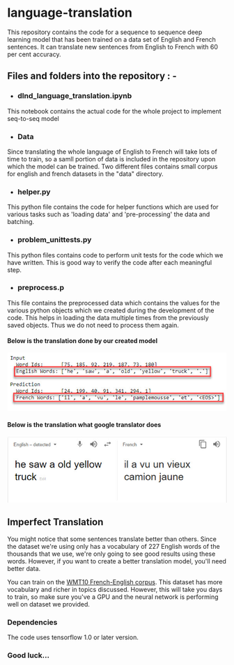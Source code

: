 # language-translation

This repository contains the code for a sequence to sequence deep learning model that has been trained on a data set of English and French sentences. It can translate new sentences from English to French with 60 per cent accuracy.

## Files and folders into the repository : -
* ### dlnd_language_translation.ipynb
This notebook contains the actual code for the whole project to implement seq-to-seq model
* ### Data
Since translating the whole language of English to French will take lots of time to train, so a samll portion of data is included in the repository upon which the model can be trained. Two different files contains small corpus for english and french datasets in the "data" directory.
* ### helper.py
This python file contains the code for helper functions which are used for various tasks such as 'loading data' and 'pre-processing' the data and batching.
* ### problem_unittests.py
This python files contains code to perform unit tests for the code which we have written. This is good way to verify the code after each meaningful step.
* ### preprocess.p
This file contains the preprocessed data which contains the values for the various python objects which we created during the development of the code. This helps in loading the data multiple times from the previously saved objects. Thus we do not need to process them again.

#### Below is the translation done by our created model
<img src="/assets/images/img1.jpg">

#### Below is the translation what google translator does
<img src="/assets/images/img2.jpg">

## Imperfect Translation
You might notice that some sentences translate better than others.  Since the dataset we're using only has a vocabulary of 227 English words of the thousands that we use, we're only going to see good results using these words. However, if you want to create a better translation model, you'll need better data.

You can train on the [WMT10 French-English corpus](http://www.statmt.org/wmt10/training-giga-fren.tar). This dataset has more vocabulary and richer in topics discussed. However, this will take you days to train, so make sure you've a GPU and the neural network is performing well on dataset we provided.

### Dependencies
The code uses tensorflow 1.0 or later version.

### Good luck...
